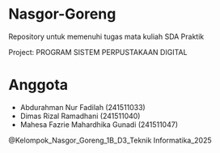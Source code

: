 # Nasgor-Goreng
Repository untuk memenuhi tugas mata kuliah SDA Praktik

Project: PROGRAM SISTEM PERPUSTAKAAN DIGITAL

# Anggota
- Abdurahman Nur Fadilah (241511033)
- Dimas Rizal Ramadhani (241511040)
- Mahesa Fazrie Mahardhika Gunadi (241511047)

@Kelompok_Nasgor_Goreng_1B_D3_Teknik Informatika_2025
